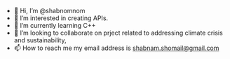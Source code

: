 - 👋 Hi, I’m @shabnomnom
- 👀 I’m interested in creating APIs.
- 🌱 I’m currently learning C++
- 💞️ I’m looking to collaborate on prject related to addressing climate crisis and sustainability, 
- 📫 How to reach me  my email address is shabnam.shomail@gmail.com

<!---
shabnomnom/shabnomnom is a ✨ special ✨ repository because its `README.md` (this file) appears on your GitHub profile.
You can click the Preview link to take a look at your changes.
--->
